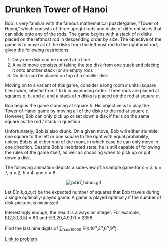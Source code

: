 # Drunken Tower of Hanoi

<p>Bob is very familiar with the famous mathematical puzzle/game, "Tower of Hanoi," which consists of three upright rods and disks of different sizes that can slide onto any of the rods. The game begins with a stack of <var>n</var> disks placed on the leftmost rod in descending order by size. The objective of the game is to move all of the disks from the leftmost rod to the rightmost rod, given the following restrictions:</p>

<ol><li>Only one disk can be moved at a time.</li>
<li>A valid move consists of taking the top disk from one stack and placing it onto another stack (or an empty rod).</li>
<li>No disk can be placed on top of a smaller disk.</li>
</ol><p>Moving on to a variant of this game, consider a long room <var>k</var> units (square tiles) wide, labeled from 1 to <var>k</var> in ascending order. Three rods are placed at squares <var>a</var>, <var>b</var>, and <var>c</var>, and a stack of <var>n</var> disks is placed on the rod at square <var>a</var>.</p>

<p>Bob begins the game standing at square <var>b</var>. His objective is to play the Tower of Hanoi game by moving all of the disks to the rod at square <var>c</var>. However, Bob can only pick up or set down a disk if he is on the same square as the rod / stack in question.</p>

<p>Unfortunately, Bob is also drunk. On a given move, Bob will either stumble one square to the left or one square to the right with equal probability, unless Bob is at either end of the room, in which case he can only move in one direction. Despite Bob's inebriated state, he is still capable of following the rules of the game itself, as well as choosing when to pick up or put down a disk.</p>

<p>The following animation depicts a side-view of a sample game for <var>n</var> = 3, <var>k</var> = 7, <var>a</var> = 2, <var>b</var> = 4, and <var>c</var> = 6:</p>

<p align="center"><img src="project/images/p497_hanoi.gif" alt="p497_hanoi.gif" /></p>

<p>Let E(<var>n</var>,<var>k</var>,<var>a</var>,<var>b</var>,<var>c</var>) be the expected number of squares that Bob travels during a single optimally-played game. A game is played optimally if the number of disk-pickups is minimized.</p>

<p>Interestingly enough, the result is always an integer. For example, E(2,5,1,3,5) = 60 and E(3,20,4,9,17) = 2358.</p>

<p>Find the last nine digits of ∑<sub>1≤<var>n</var>≤10000</sub> E(<var>n</var>,10<sup><var>n</var></sup>,3<sup><var>n</var></sup>,6<sup><var>n</var></sup>,9<sup><var>n</var></sup>).</p>

[Link to problem](https://projecteuler.net/problem=497)
